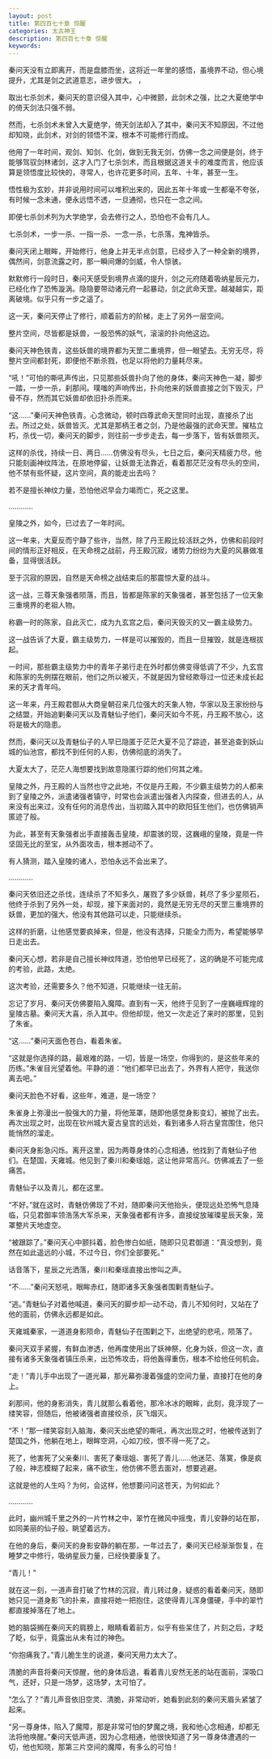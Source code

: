 ```yaml
---
layout: post
title: 第四百七十章 惊醒
categories: 太古神王
description: 第四百七十章 惊醒
keywords:
---
```


秦问天没有立即离开，而是盘膝而坐，这将近一年里的感悟，虽境界不动，但心境提升，尤其是剑之武道意志，进步很大。 ，

取出七杀剑术，秦问天的意识侵入其中，心中微颤，此剑术之强，比之大夏绝学中的倚天剑法只强不弱。

然而，七杀剑术未曾入大夏绝学，倚天剑法却入了其中，秦问天不知原因，不过他却知晓，此剑术，对剑的领悟不深，根本不可能修行而成。

他用了一年时间，观剑、知剑、化剑，做到无我无剑，仿佛一念之间便是剑，终于能够驾驭剑林诸剑，这才入门了七杀剑术，而且根据这道关卡的难度而言，他应该算是领悟度比较快的，寻常人，也许花更多时间，五年、十年，甚至一生。

悟性极为玄妙，并非说用时间可以堆积出来的，因此五年十年或一生都毫不夸张，有时候一念未通，便永远悟不透，一旦通彻，也只在一念之间。

即便七杀剑术列为大学绝学，会去修行之人，恐怕也不会有几人。

七杀剑术，一步一杀、一指一杀、一念一杀，七杀落，鬼神皆杀。

秦问天闭上眼眸，开始修行，他身上并无半点剑意，已经步入了一种全新的境界，偶然间，剑意流露之时，那一瞬间爆的剑威，令人惊骇。

默默修行一段时日，秦问天感受到境界点滴的提升，剑之元府随着吸纳星辰元力，已经化作了恐怖漩涡。隐隐要带动诸元府一起暴动，剑之武命天罡。越凝越实，距离破境。似乎只有一步之遥了。

这一天，秦问天停止了修行，顺着前方的阶梯，走上了另外一层空间。

整片空间，尽皆都是妖兽，一股恐怖的妖气，滚滚的扑向他这边。

秦问天神色铁青，这些妖兽的境界都为天罡二重境界，但一眼望去。无穷无尽，将整片空间都封死，即便他不断杀戮，也足以将他的力量耗尽来。

“吼！”可怕的嘶吼声传出，只见那些妖兽扑向了他的身体，秦问天神色一凝，脚步一踏，一步一杀，刹那间。噗嗤的声响传出，扑向他来的妖兽直接之剑下毁灭，尸骨不存，然而其它妖兽却依旧扑杀而来。

“这……”秦问天神色铁青。心念微动，顿时四尊武命天罡同时出现，直接杀了出去。所过之处，妖兽皆灭。尤其是那柄王者之剑，乃是他最强的武命天罡。摧枯立朽，杀伐一切，秦问天的脚步，则往前一步步走去，每一步落下，皆有妖兽陨灭。

这样的杀伐，持续一日、两日……仿佛没有尽头，七日之后，秦问天精疲力尽，他只能刻画神纹阵法，在原地停留，让妖兽无法靠近，看着那茫茫没有尽头的空间，他不禁有些怀疑，这片空间，真的能走出去吗？

若不是擅长神纹力量，恐怕他迟早会力竭而亡，死之这里。

…………

皇陵之外，如今，已过去了一年时间。

这一年来，大夏反而宁静了些许，当然，除了丹王殿比较活跃之外，仿佛和前段时间的情形正好相反，在天命榜之战前，丹王殿沉寂，诸势力纷纷为大夏的风暴做准备，显得很活跃。

至于沉寂的原因，自然是天命榜之战结束后的那震惊大夏的战斗。

这一战，三尊天象强者陨落，而且，皆都是陈家的天象强者，甚至包括了一位天象三重境界的老祖人物。

称霸一时的陈家，自此灭亡，成为九玄宫之后，秦问天毁灭的又一霸主级势力。

这一战告诉了大夏，霸主级势力，一样是可以摧毁的，而且一旦摧毁，就是连根拔起。

一时间，那些霸主级势力中的青年子弟行走在外时都仿佛变得低调了不少，九玄宫和陈家的先例摆在眼前，他们之所以被灭，不就是因为曾经欺辱过一位还未成长起来的天才青年吗。

这一年来，丹王殿君御从大商皇朝召来几位强大的天象人物，华家以及王家纷纷与之结盟，开始追剿秦问天以及青魅仙子他们，秦问天如今不死，丹王殿不放心，这将是极大的隐患。

然而，秦问天以及青魅仙子的人早已隐匿于茫茫大夏不见了踪迹，甚至追查到妖山城的仙池宫，都找不到任何的人影，仿佛彻底的消失了。

大夏太大了，茫茫人海想要找到故意隐匿行踪的他们何其之难。

皇陵之外，丹王殿的人当然也守之此地，不仅是丹王殿，不少霸主级势力的人都来到了皇陵之外，派遣诸强者镇守，时常也会派遣出强者入内探查，但进去的人，从来没有出来过，没有任何的消息传出，当初踏入其中的欧阳狂生他们，也仿佛销声匿迹了般。

为此，甚至有天象强者出手直接轰击皇陵，却震骇的现，这巍峨的皇陵，竟是一件坚固无比的至宝，从外面攻击，根本撼动不了。

有人猜测，踏入皇陵的诸人，恐怕永远不会出来了。

…………

秦问天依旧还之杀伐，连续杀了不知多久，屠戮了多少妖兽，耗尽了多少星陨石，他终于杀到了另外一处，却现，接下来面对的，竟然是无穷无尽的天罡三重境界的妖兽，更加的强大，他没有其他路可以走，只能继续杀。

这样的折磨，让他感觉要疯掉来，但是，他没有选择，只能全力而为，希望能够早日走出去。

秦问天心想，若非是自己擅长神纹阵道，恐怕他早已经死了，这的确是不可能完成的考验，此路，太绝。

这次考验，还需要多久？他不知道，只能继续一往无前。

忘记了岁月、秦问天仿佛要陷入魔障。直到有一天，他终于见到了一座巍峨辉煌的皇陵古墓。秦问天大喜，杀入其中。但他却现，他又一次走近了来时的那里，见到了朱雀。

“这……”秦问天面色苍白，看着朱雀。

“这就是你选择的路，最艰难的路，一切，皆是一场空，你得到的，是这些年来的历练。”朱雀目光望着他。平静的道：“他们都早已出去了，外界有人把守，我送你离去吧。”

秦问天脸色不好看，这些年，难道，是一场空？

朱雀身上弥漫出一股强大的力量，将他笼罩，随即他感觉身影变幻，被抛了出去。再次出现之时，出现在钦州城大夏古皇宫的远处，看到诸多人将古皇宫围住，他只能悄然的溜走。

秦问天身影急闪烁。离开这里，因为两尊身体的心念相通，他找到了青魅仙子他们。在楚国，天雍城。他见到了秦川和秦瑶姐，这让他非常高兴。仿佛减去了一些痛苦。

青魅仙子以及青儿，都在这里。

“不好。”就在这时，青魅仿佛现了不对，随即秦问天他抬头，便现远处恐怖气息降临，只见君御率领浩荡大军杀来，天象强者都有许多，直接绽放璀璨星辰天象，笼罩整片天地虚空。

“被跟踪了。”秦问天心中颤抖着，脸色惨白如纸，随即只见君御道：“真没想到，竟然在如此遥远的小城，不过今日，你们全部要死。”

话音落下，星辰之光洒落，秦川和秦瑶直接出惨叫之声。

“不……”秦问天怒吼，眼眸赤红，随即诸多天象强者围剿青魅仙子。

“逃。”青魅仙子对着他喊道，秦问天的脚步却一动不动，青儿不知何时，又站在了他的面前，仿佛永远都是如此。

天雍城秦家，一道道身影陨命，青魅仙子在围剿之下，出绝望的悲吼，陨落了。

秦问天双手紧握，有鲜血渗透，他再度使用出了妖神祭，化身为妖，但这一次，直接有诸多天象强者镇压杀来，出恐怖攻击，将他轰得重伤，根本不给他任何机会。

“走！”青儿手中出现了一道光幕，那光幕弥漫着强盛的空间力量，直接打在他的身上。

刹那间，他的身影消失，青儿就那么看着他，那冷冰冰的眼眸，此刻，竟浮现了一缕笑容，但随后，他被诸强者直接绞杀，灰飞烟灭。

“不！”那一缕笑容刻入脑海，秦问天出绝望的嘶吼，再次出现之时，他被传送到了楚国之外，他躺在地上，眼眸空洞，心如刀绞，恨不得一死了之。

死了，他害死了父亲秦川、害死了秦瑶姐、害死了青儿……他迷茫、落寞，像是疯了般，神志模糊了起来，痛不欲生，他仿佛不愿去面对，想要逃避。

这就是他的人生吗？为何，会这样，他想要问问这苍天，为何如此？

…………

此时，幽州城千里之外的一片竹林之中，翠竹在微风中摇曳，青儿安静的站在那，如同美丽的仙子般，眺望着远方。

在他的身后，秦问天的身影安静的躺在那，一年过去了，秦问天已经渐渐恢复，在睡梦之中修行，吸纳星辰力量，已经快要康复了。

“青儿！”

就在这一刻，一道声音打破了竹林的沉寂，青儿转过身，疑惑的看着秦问天，随即她只见一道身影飞的扑来，直接将她一把抱住，这使得青儿浑身僵硬，手中的翠竹都直接掉落在了地上。

她的脑袋搁在秦问天的肩膀上，眼睛看着前方，似乎有些呆住了，片刻之后，才眨了眨，似乎，竟露出从未有过的神色。

“你抱痛我了。”青儿脆生生的说道，秦问天用力太大了。

清脆的声音将秦问天惊醒，他的身体后退，看着青儿安然无恙的站在面前，深吸口气，还好，只是一场梦，这场梦，太可怕了。

“怎么了？”青儿声音依旧空灵、清脆，非常动听，她看到此刻的秦问天眉头紧皱了起来。

“另一尊身体，陷入了魔障，那是非常可怕的梦魔之境，我和他心念相通，却都无法将他唤醒。”秦问天低声道，因为心念相通，他很快知道了另一尊身体遭遇的一切，他也知晓，那第三片空间的魔障，有多么的可怕！
